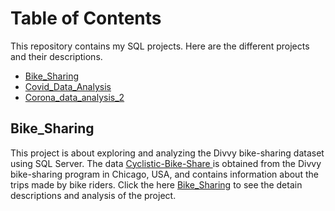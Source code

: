 # Table of Contents 

This repository contains my SQL projects. Here are the different projects and their descriptions.

- [Bike_Sharing](#Bike-Sharing)
- [Covid_Data_Analysis](#Covid_Data_Analysis)
- [Corona_data_analysis_2](#Corona_data_analysis_2)

## Bike_Sharing
This project is about exploring and analyzing the Divvy bike-sharing dataset using SQL Server. The data <a href="https://www.divvybikes.com/system-data">Cyclistic-Bike-Share </a> is obtained from the Divvy bike-sharing program in Chicago, USA, and contains information about the trips made by bike riders. Click the here [Bike_Sharing](https://github.com/nguneonard/SQL_Projects/tree/main/Bike%20Sharing) to see the detain descriptions and analysis of the project.



